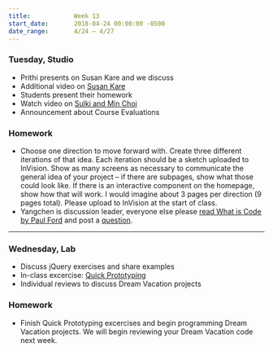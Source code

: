 ```yaml
---
title:            Week 13
start_date:       2018-04-24 00:00:00 -0500
date_range:       4/24 – 4/27
---
```


### Tuesday, Studio

- Prithi presents on Susan Kare and we discuss
- Additional video on [Susan Kare](https://www.youtube.com/watch?v=y4-2iTJW-2Y)
- Students present their homework
- Watch video on [Sulki and Min Choi](https://www.youtube.com/watch?v=2pHsnavgw3U)
- Announcement about Course Evaluations

### Homework

- Choose one direction to move forward with. Create three different iterations of that idea. Each iteration should be a sketch uploaded to InVision. Show as many screens as necessary to communicate the general idea of your project – if there are subpages, show what those could look like. If there is an interactive component on the homepage, show how that will work. I would imagine about 3 pages per direction (9 pages total). Please upload to InVision at the start of class.
- Yangchen is discussion leader, everyone else please [read What is Code by Paul Ford](https://www.bloomberg.com/graphics/2015-paul-ford-what-is-code/) and post a [question](https://docs.google.com/document/d/1yelAV-Etvn9qG8Pfjezel0LMnHYFZlk0rTlHygOu10c/edit?usp=sharing).

---

### Wednesday, Lab

- Discuss jQuery exercises and share examples
- In-class excercise: [Quick Prototyping](/lectures/lab/quick-prototyping)
- Individual reviews to discuss Dream Vacation projects

### Homework

- Finish Quick Prototyping excercises and begin programming Dream Vacation projects. We will
  begin reviewing your Dream Vacation code next week.
